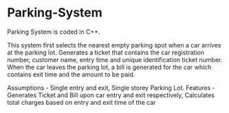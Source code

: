 # Parking-System
Parking System is coded in C++.  

This system first selects the nearest empty parking spot when a car arrives at the parking lot.
Generates a ticket that contains the car registration number, customer name, entry time and unique identification ticket number.
When the car leaves the parking lot, a bill is generated for the car which contains exit time and the amount to be paid.


Assumptions - Single entry and exit, Single storey Parking Lot.
Features - Generates Ticket and Bill upon car entry and exit respectively, Calculates total charges based on entry and exit time of the car
